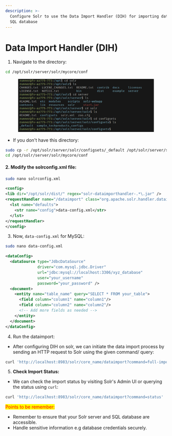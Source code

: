```yaml
---
description: >-
  Configure Solr to use the Data Import Handler (DIH) for importing data from an
  SQL database
---
```


# Data Import Handler (DIH)

1. Navigate to the directory:&#x20;

```bash
cd /opt/solr/server/solr/mycore/conf
```

<figure><img src="../../.gitbook/assets/image (87).png" alt=""><figcaption></figcaption></figure>

* If you don't have this directory:&#x20;

```bash
sudo cp -r /opt/solr/server/solr/configsets/_default /opt/solr/server/solr/mycore
cd /opt/solr/server/solr/mycore/conf
```

#### 2. Modify the  **solrconfig.xml** file:&#x20;

```bash
sudo nano solrconfig.xml
```

```xml
<config>
<lib dir="/opt/solr/dist/" regex="solr-dataimporthandler-.*\.jar" />
<requestHandler name="/dataimport" class="org.apache.solr.handler.dataimport.DataImportHandler">
  <lst name="defaults">
    <str name="config">data-config.xml</str>
  </lst>
</requestHandler>
</config>
```

3. Now, `data-config.xml` for MySQL:

```bash
sudo nano data-config.xml
```

```xml
<dataConfig>
  <dataSource type="JdbcDataSource" 
              driver="com.mysql.jdbc.Driver" 
              url="jdbc:mysql://localhost:3306/xyz_database" 
              user="your_username" 
              password="your_password" />
  <document>
    <entity name="table_name" query="SELECT * FROM your_table">
      <field column="column1" name="column1"/>
      <field column="column2" name="column2"/>
      <!-- Add more fields as needed -->
    </entity>
  </document>
</dataConfig>
```

4. Run the dataimport:&#x20;

* After configuring DIH on solr, we can initiate the data import process by sending an HTTP request to Solr using the given command/ query:&#x20;

```bash
curl 'http://localhost:8983/solr/core_name/dataimport?command=full-import'
```

5. **Check Import Status:**

* We can check the import status by visiting Solr's Admin UI or querying the status using `curl`:

```bash
curl 'http://localhost:8983/solr/core_name/dataimport?command=status'
```

<mark style="color:red;">Points to be remember:</mark>

* Remember to ensure that your Solr server and SQL database are accessible.
* Handle sensitive information e.g database credentials securely.
